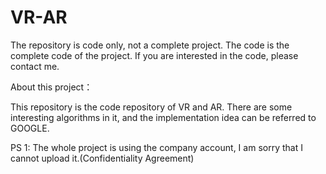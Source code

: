 # VR-AR
The repository is code only, not a complete project.
The code is the complete code of the project. If you are interested in the code, please contact me.

About this project：  

This repository is the code repository of VR and AR. There are some interesting algorithms in it, and the implementation idea can be referred to GOOGLE.


PS 1: The whole project is using the company account, I am sorry that I cannot upload it.(Confidentiality Agreement)


